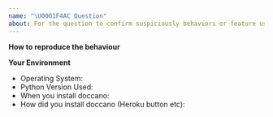 ```yaml
---
name: "\U0001F4AC Question"
about: For the question to confirm suspiciously behaviors or feature usage. Please use StackOverflow if your question is general usage or help with your environment
---
```


**How to reproduce the behaviour**
<!-- Before submitting an issue, make sure to check the docs and closed issues and FAQ to see if any of the solutions work for you. https://github.com/chakki-works/doccano/wiki/Frequently-Asked-Questions -->

<!--
Include a code example or the steps that led to the problem. Please try to be as specific as possible. -->

**Your Environment**
<!-- Include details of your environment. -->

*   Operating System:
*   Python Version Used:
*   When you install doccano:
*   How did you install doccano (Heroku button etc):
